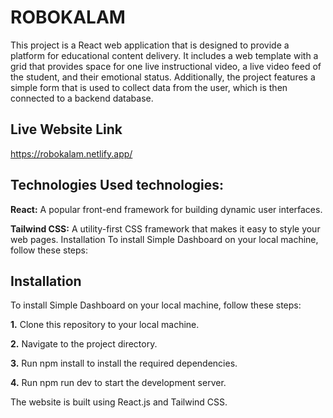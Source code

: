 # ROBOKALAM

This project is a React web application that is designed to provide a platform for educational content delivery. It includes a web template with a grid that provides space for one live instructional video, a live video feed of the student, and their emotional status. Additionally, the project features a simple form that is used to collect data from the user, which is then connected to a backend database.
## Live Website Link 
https://robokalam.netlify.app/

## Technologies Used technologies:

**React:** A popular front-end framework for building dynamic user interfaces.

**Tailwind CSS:** A utility-first CSS framework that makes it easy to style your web pages.
Installation
To install Simple Dashboard on your local machine, follow these steps:

## Installation
To install Simple Dashboard on your local machine, follow these steps:

**1.** Clone this repository to your local machine.

**2.** Navigate to the project directory.

**3.** Run npm install to install the required dependencies.

**4.** Run npm run dev to start the development server.


The website is built using React.js and Tailwind CSS.